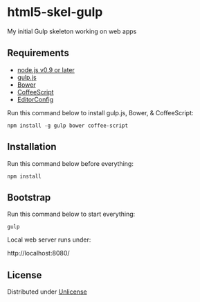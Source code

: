 html5-skel-gulp
===============

My initial Gulp skeleton working on web apps

Requirements
------------

* [node.js v0.9 or later](http://nodejs.org/)
* [gulp.js](http://gulpjs.com/)
* [Bower](http://bower.io/)
* [CoffeeScript](http://coffeescript.org/)
* [EditorConfig](http://editorconfig.org/)

Run this command below to install gulp.js, Bower, &amp; CoffeeScript:

```
npm install -g gulp bower coffee-script
```

Installation
------------

Run this command below before everything:

```
npm install
```

Bootstrap
---------

Run this command below to start everything:

```
gulp
```

Local web server runs under:

http://localhost:8080/

License
-------

Distributed under [Unlicense](http://unlicense.org/)
